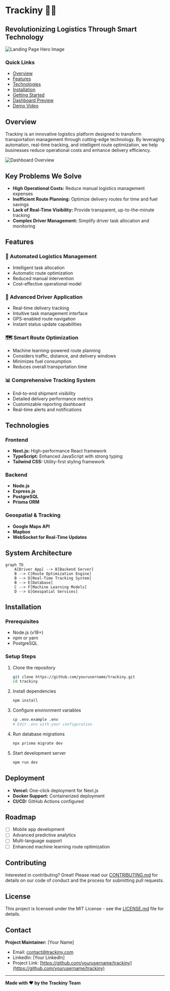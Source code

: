 # Trackiny 🚚✨

## Revolutionizing Logistics Through Smart Technology

![Landing Page Hero Image](./assets/landing-page-hero.png)

### Quick Links
- [Overview](#overview)
- [Features](#features)
- [Technologies](#technologies)
- [Installation](#installation)
- [Getting Started](#getting-started)
- [Dashboard Preview](#dashboard-preview)
- [Demo Video](https://www.canva.com/design/DAGeh2ZUciw/FIOMpEwVR1hl8AE-eLH0xw/edit?ui=eyJFIjp7IkFfIjoiSCJ9LCJHIjp7IkEiOnRydWV9fQ)

## Overview

Trackiny is an innovative logistics platform designed to transform transportation management through cutting-edge technology. By leveraging automation, real-time tracking, and intelligent route optimization, we help businesses reduce operational costs and enhance delivery efficiency.

![Dashboard Overview](./assets/dashboard-preview.png)

## Key Problems We Solve

- **High Operational Costs:** Reduce manual logistics management expenses
- **Inefficient Route Planning:** Optimize delivery routes for time and fuel savings
- **Lack of Real-Time Visibility:** Provide transparent, up-to-the-minute tracking
- **Complex Driver Management:** Simplify driver task allocation and monitoring

## Features

### 🚀 Automated Logistics Management
- Intelligent task allocation
- Automatic route optimization
- Reduced manual intervention
- Cost-effective operational model

### 📱 Advanced Driver Application
- Real-time delivery tracking
- Intuitive task management interface
- GPS-enabled route navigation
- Instant status update capabilities

### 🗺️ Smart Route Optimization
- Machine learning-powered route planning
- Considers traffic, distance, and delivery windows
- Minimizes fuel consumption
- Reduces overall transportation time

### 📊 Comprehensive Tracking System
- End-to-end shipment visibility
- Detailed delivery performance metrics
- Customizable reporting dashboard
- Real-time alerts and notifications

## Technologies

### Frontend
- **Next.js:** High-performance React framework
- **TypeScript:** Enhanced JavaScript with strong typing
- **Tailwind CSS:** Utility-first styling framework

### Backend
- **Node.js**
- **Express.js**
- **PostgreSQL**
- **Prisma ORM**

### Geospatial & Tracking
- **Google Maps API**
- **Mapbox**
- **WebSocket for Real-Time Updates**

## System Architecture

```mermaid
graph TD
    A[Driver App] --> B[Backend Server]
    B --> C[Route Optimization Engine]
    B --> D[Real-Time Tracking System]
    B --> E[Database]
    C --> F[Machine Learning Models]
    D --> G[Geospatial Services]
```

## Installation

### Prerequisites
- Node.js (v18+)
- npm or yarn
- PostgreSQL

### Setup Steps
1. Clone the repository
   ```bash
   git clone https://github.com/yourusername/trackiny.git
   cd trackiny
   ```

2. Install dependencies
   ```bash
   npm install
   ```

3. Configure environment variables
   ```bash
   cp .env.example .env
   # Edit .env with your configuration
   ```

4. Run database migrations
   ```bash
   npx prisma migrate dev
   ```

5. Start development server
   ```bash
   npm run dev
   ```

## Deployment

- **Vercel:** One-click deployment for Next.js
- **Docker Support:** Containerized deployment
- **CI/CD:** GitHub Actions configured

## Roadmap

- [ ] Mobile app development
- [ ] Advanced predictive analytics
- [ ] Multi-language support
- [ ] Enhanced machine learning route optimization

## Contributing

Interested in contributing? Great! Please read our [CONTRIBUTING.md](CONTRIBUTING.md) for details on our code of conduct and the process for submitting pull requests.

## License

This project is licensed under the MIT License - see the [LICENSE.md](LICENSE.md) file for details.

## Contact

**Project Maintainer:** [Your Name]
- Email: contact@trackiny.com
- LinkedIn: [Your LinkedIn]
- Project Link: [https://github.com/yourusername/trackiny](https://github.com/yourusername/trackiny)

---

**Made with ❤️ by the Trackiny Team**
